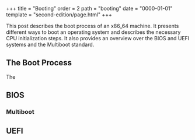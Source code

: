 +++
title = "Booting"
order = 2
path = "booting"
date = "0000-01-01"
template = "second-edition/page.html"
+++

This post describes the boot process of an x86_64 machine. It presents different ways to boot an operating system and describes the necessary CPU initialization steps. It also provides an overview over the BIOS and UEFI systems and the Multiboot standard.

<!-- more -->

## The Boot Process
The


## BIOS

### Multiboot

## UEFI
